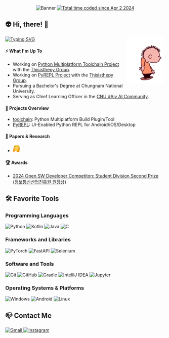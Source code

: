 <!-- Banner Section -->
<div align="center">
  <!-- Waving banner image -->
  <img src="https://capsule-render.vercel.app/api?type=waving&amp;color=gradient&amp;customColorList=3,4,6,14,15,18&amp;height=200&amp;text=Hello%20World!&amp;fontSize=58&amp;fontAlign=25&amp;fontAlignY=43" alt="Banner" />
    <!-- Wakatime badge -->
    <a href="https://wakatime.com/@018e9ebf-f215-481e-bbea-1fa1664c5069" target="_blank">
      <img src="https://wakatime.com/badge/user/018e9ebf-f215-481e-bbea-1fa1664c5069.svg" alt="Total time coded since Apr 2 2024" />
    </a>
  </div>
</div>

<!-- Greeting Section -->
<h2 align="left">👽 Hi, there! 👋</h2>

<img align="right" src="https://github.com/haesol1013/haesol1013/blob/main/img/dance.gif" height="150" />

<!-- Typing SVG for dynamic messages -->
<a href="https://git.io/typing-svg">
  <img src="https://readme-typing-svg.demolab.com?font=Jetbrains+Mono&amp;pause=1000&amp;color=15F5BA&amp;vCenter=true&amp;width=435&amp;height=30&amp;lines=A+student+with+a+passion+for+AI;Currently+learning+about+CS;Python+is+all+you+need" alt="Typing SVG" />
</a>

<!-- "What I'm Up To" Section -->
<h4>⚡ What I'm Up To</h4>
<ul>
  <li>Working on <a href="https://github.com/thisisthepy/toolchain">Python Multiplatform Toolchain Project</a> with the <a href="https://github.com/thisisthepy">Thisisthepy Group</a>.</li>
  <li>Working on <a href="https://github.com/thisisthepy/PyREPL">PyREPL Project</a> with the <a href="https://github.com/thisisthepy">Thisisthepy Group</a>.</li>
  <li>Pursuing a Bachelor's Degree at Chungnam National University.</li>
  <li>Serving as Chief Learning Officer in the <a href="https://github.com/dAiv-CNU">CNU dAiv AI Community</a>.</li>
</ul>

<!-- "Projects Overview" Section -->
<h4>🚀 Projects Overview</h4>
<ul>
  <li><a href="https://github.com/thisisthepy/toolchain">toolchain</a>: Python Multiplatform Build Plugin/Tool</li>
  <li><a href="https://github.com/thisisthepy/PyREPL">PyREPL</a>: UI-Enabled Python REPL for Android/iOS/Desktop</li>
</ul>

<!-- "Papers & Research" Section -->
<h4>📜 Papers & Research</h4>
<ul>
  <li><img src="https://github.com/haesol1013/haesol1013/blob/main/img/hmm.gif" height="24" /></li>
</ul>

<!-- "Awards" Section -->
<h4>🏆 Awards</h4>
<ul>
  <li>
    <a href="https://www.oss.kr/dev_competition_activities/show/56abffeb-ce35-49d7-bba3-ebbf4367170f">
      2024 Open SW Developer Competiton: Student Division Second Prize (정보통신산업진흥원 원장상)
    </a>
  </li>
</ul>

<!-- "Favorite Tools" Section -->
<h2>🛠️ Favorite Tools</h2>

<!-- Programming Languages -->
<h3>Programming Languages</h3>
<div style="white-space: nowrap;">
  <img src="https://img.shields.io/badge/python-3776AB?style=for-the-badge&amp;logo=python&amp;logoColor=white" alt="Python">
  <img src="https://img.shields.io/badge/kotlin-7F52FF?style=for-the-badge&amp;logo=kotlin&amp;logoColor=white" alt="Kotlin">
  <img src="https://img.shields.io/badge/java-007396?style=for-the-badge&amp;logoColor=white" alt="Java">
  <img src="https://img.shields.io/badge/c-A8B9CC?style=for-the-badge&amp;logo=c&amp;logoColor=white" alt="C">
</div>

<!-- Frameworks and Libraries -->
<h3>Frameworks and Libraries</h3>
<div style="white-space: nowrap;">
  <img src="https://img.shields.io/badge/pytorch-EE4C2C?style=for-the-badge&amp;logo=pytorch&amp;logoColor=white" alt="PyTorch">
  <img src="https://img.shields.io/badge/fastapi-009688?style=for-the-badge&amp;logo=fastapi&amp;logoColor=white" alt="FastAPI">
  <img src="https://img.shields.io/badge/selenium-43B02A?style=for-the-badge&amp;logo=selenium&amp;logoColor=white" alt="Selenium">
</div>

<!-- Software and Tools -->
<h3>Software and Tools</h3>
<div style="white-space: nowrap;">
  <img src="https://img.shields.io/badge/git-F05032?style=for-the-badge&amp;logo=git&amp;logoColor=white" alt="Git">
  <img src="https://img.shields.io/badge/github-181717?style=for-the-badge&amp;logo=github&amp;logoColor=white" alt="GitHub">
  <img src="https://img.shields.io/badge/gradle-02303A?style=for-the-badge&amp;logo=gradle&amp;logoColor=white" alt="Gradle">
  <img src="https://img.shields.io/badge/intellij%20idea-000000?style=for-the-badge&amp;logo=intellijidea&amp;logoColor=white" alt="IntelliJ IDEA">
  <img src="https://img.shields.io/badge/jupyter-F37626?style=for-the-badge&amp;logo=jupyter&amp;logoColor=white" alt="Jupyter">
</div>

<!-- Operating Systems & Platforms -->
<h3>Operating Systems &amp; Platforms</h3>
<div style="white-space: nowrap;">
  <img src="https://img.shields.io/badge/windows-0a70c5?style=for-the-badge&amp;logo=windows&amp;logoColor=white" alt="Windows">
  <img src="https://img.shields.io/badge/android-34A853?style=for-the-badge&amp;logo=android&amp;logoColor=white" alt="Android">
  <img src="https://img.shields.io/badge/linux-FCC624?style=for-the-badge&amp;logo=linux&amp;logoColor=white" alt="Linux">
</div>

<!-- "Contact Me" Section -->
<h2>📪 Contact Me</h2>
<div align="left">
  <a href="mailto:shinhaesol11@gmail.com">
    <img src="https://img.shields.io/badge/gmail-EA4335?style=for-the-badge&amp;logo=gmail&amp;logoColor=white" alt="Gmail">
  </a>
  <a href="https://www.instagram.com/sry.xiii" target="_blank">
    <img src="https://img.shields.io/badge/instagram-FF0069?style=for-the-badge&amp;logo=instagram&amp;logoColor=white" alt="Instagram">
  </a>
</div>
